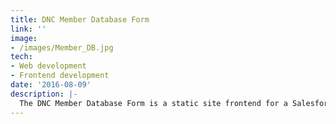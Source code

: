 ```yaml
---
title: DNC Member Database Form
link: ''
image:
- /images/Member_DB.jpg
tech:
- Web development
- Frontend development
date: '2016-08-09'
description: |-
  The DNC Member Database Form is a static site frontend for a Salesforce form. DNC members would add their information here for the Secretary's Office.
---
```


